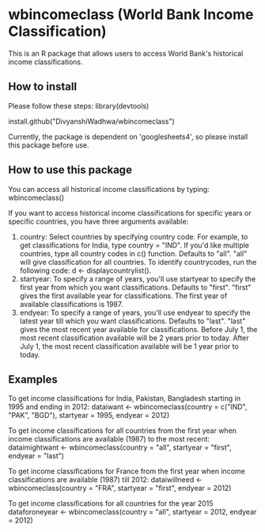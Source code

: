 # wbincomeclass (World Bank Income Classification)
This is an R package that allows users to access World Bank's historical income classifications.

## How to install
Please follow these steps:
library(devtools)

install.github("DivyanshiWadhwa/wbincomeclass")

Currently, the package is dependent on 'googlesheets4', so please install this package before use.

## How to use this package
You can access all historical income classifications by typing:
wbincomeclass()

If you want to access historical income classifications for specific years or specific countries, you have three arguments available:
1. country: Select countries by specifying country code. For example, to get classifications for India, type country = "IND". If you'd like multiple countries, type all country codes in c() function. Defaults to "all". "all" will give classification for all countries. To identify countrycodes, run the following code: d <- displaycountrylist().
2. startyear: To specify a range of years, you'll use startyear to specify the first year from which you want classifications. Defaults to "first". "first" gives the first available year for classifications. The first year of available classifications is 1987.
3.  endyear: To specify a range of years, you'll use endyear to specify the latest year till which you want classifications. Defaults to "last". "last" gives the most recent year available for classifications. Before July 1, the most recent classification available will be 2 years prior to today. After July 1, the most recent classification available will be 1 year prior to today.

## Examples
To get income classifications for India, Pakistan, Bangladesh starting in 1995 and ending in 2012:
dataiwant <- wbincomeclass(country = c("IND", "PAK", "BGD"), startyear = 1995, endyear = 2012)

To get income classifications for all countries from the first year when income classifications are available (1987) to the most recent:
dataimightwant <- wbincomeclass(country = "all", startyear = "first", endyear = "last")

To get income classifications for France from the first year when income classifications are available (1987) till 2012:
dataiwillneed <- wbincomeclass(country = "FRA", startyear = "first", endyear = 2012)

To get income classifications for all countries for the year 2015
dataforoneyear <- wbincomeclass(country = "all", startyear = 2012, endyear = 2012)
